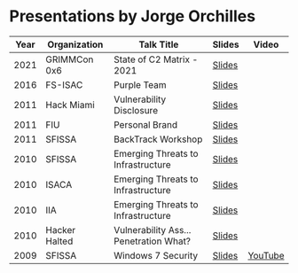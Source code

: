 # Presentations by Jorge Orchilles

| Year | Organization | Talk Title | Slides | Video |
| --- | --- | ----------- | --- | --- |
| 2021 | GRIMMCon 0x6 | State of C2 Matrix - 2021 | [Slides](https://github.com/jorgeorchilles/presentations/blob/main/2021-GRIMMCon0x6/State%20of%20C2%20Matrix%20-%202021%20-%20GRIMMCon0x6.pdf) |  |
| 2016 | FS-ISAC | Purple Team | [Slides](https://github.com/jorgeorchilles/presentations/tree/main/2016-FS-ISAC) |  |
| 2011 | Hack Miami | Vulnerability Disclosure | [Slides](https://github.com/jorgeorchilles/presentations/tree/main/2011-VulnerabilityDisclosure) |  |
| 2011 | FIU | Personal Brand | [Slides](https://github.com/jorgeorchilles/presentations/tree/main/2011-PersonalBrand) |  |
| 2011 | SFISSA | BackTrack Workshop | [Slides](https://github.com/jorgeorchilles/presentations/tree/main/2011-SFISSA) |  |
| 2010 | SFISSA | Emerging Threats to Infrastructure | [Slides](https://github.com/jorgeorchilles/presentations/tree/main/2010-SFISSA) |  |
| 2010 | ISACA | Emerging Threats to Infrastructure | [Slides](https://github.com/jorgeorchilles/presentations/tree/main/2010-ISACA) |  |
| 2010 | IIA | Emerging Threats to Infrastructure | [Slides](https://github.com/jorgeorchilles/presentations/tree/main/2010-IIA) |  |
| 2010 | Hacker Halted | Vulnerability Ass... Penetration What? | [Slides](https://github.com/jorgeorchilles/presentations/tree/main/2010-HackerHalted) |  |
| 2009 | SFISSA | Windows 7 Security | [Slides](https://github.com/jorgeorchilles/presentations/tree/main/2009-SFISSA) | [YouTube](https://www.youtube.com/watch?v=PwNvzKrcaQg&list=PLfgStsuvpUpqZx-tt6ZYLtcUdEsaQ9emL) |